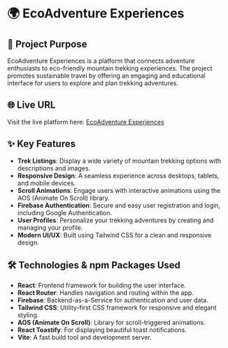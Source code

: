 # 🌍 EcoAdventure Experiences

## 📖 Project Purpose
EcoAdventure Experiences is a platform that connects adventure enthusiasts to eco-friendly mountain trekking experiences. The project promotes sustainable travel by offering an engaging and educational interface for users to explore and plan trekking adventures.

## 🌐 Live URL
Visit the live platform here: [EcoAdventure Experiences]()

## ✨ Key Features
- **Trek Listings**: Display a wide variety of mountain trekking options with descriptions and images.
- **Responsive Design**: A seamless experience across desktops, tablets, and mobile devices.
- **Scroll Animations**: Engage users with interactive animations using the AOS (Animate On Scroll) library.
- **Firebase Authentication**: Secure and easy user registration and login, including Google Authentication.
- **User Profiles**: Personalize your trekking adventures by creating and managing your profile.
- **Modern UI/UX**: Built using Tailwind CSS for a clean and responsive design.

## 🛠️ Technologies & npm Packages Used
- **React**: Frontend framework for building the user interface.
- **React Router**: Handles navigation and routing within the app.
- **Firebase**: Backend-as-a-Service for authentication and user data.
- **Tailwind CSS**: Utility-first CSS framework for responsive and elegant styling.
- **AOS (Animate On Scroll)**: Library for scroll-triggered animations.
- **React Toastify**: For displaying beautiful toast notifications.
- **Vite**: A fast build tool and development server.


